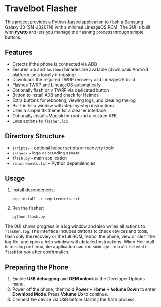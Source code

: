 # Travelbot Flasher

This project provides a Python-based application to flash a Samsung Galaxy J3 (SM-J320FN) with a minimal LineageOS ROM. The GUI is built with **PyQt6** and lets you manage the flashing process through simple buttons.

## Features
- Detects if the phone is connected via ADB
- Ensures `adb` and `fastboot` binaries are available (downloads Android platform tools locally if missing)
- Downloads the required TWRP recovery and LineageOS build
- Flashes TWRP and LineageOS automatically
- Optionally flash only TWRP via dedicated button
- Button to install ADB and check for Heimdall
- Extra buttons for rebooting, viewing logs, and clearing the log
- Built-in help window with step-by-step instructions
- Uses a simple ttk theme for a cleaner interface
- Optionally installs Magisk for root and a custom APK
- Logs actions to `flasher.log`

## Directory Structure
- `scripts/` – optional helper scripts or recovery tools
- `images/` – logo or branding assets
- `flash.py` – main application
- `requirements.txt` – Python dependencies

## Usage
1. Install dependencies:
   ```bash
   pip install -r requirements.txt
   ```
2. Run the flasher:
   ```bash
   python flash.py
   ```

The GUI shows progress in a log window and also writes all actions to `flasher.log`.
The interface includes buttons to check devices and tools, flash only the recovery or the full ROM, reboot the phone, view or clear the log file, and open a help window with detailed instructions. When Heimdall is missing on Linux, the application can run `sudo apt install heimdall-flash` for you after confirmation.

## Preparing the Phone

1. Enable **USB debugging** and **OEM unlock** in the Developer Options menu.
2. Power off the phone, then hold **Power + Home + Volume Down** to enter **Download Mode**. Press **Volume Up** to continue.
3. Connect the device via USB before starting the flash process.

